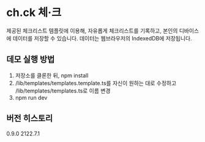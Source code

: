 # ch.ck 체·크

제공된 체크리스트 템플릿에 이용해, 자유롭게 체크리스트를 기록하고, 본인의 디바이스에 데이터를 저장할 수 있습니다.
데이터는 웹브라우저의 IndexedDB에 저장됩니다.

## 데모 실행 방법
1. 저장소를 클론한 뒤, npm install
1. /lib/templates/templates.template.ts를 자신이 원하는 대로 수정하고 /lib/templates/templates.ts로 이름 변경
1. npm run dev

## 버전 히스토리
0.9.0 2122.7.1
